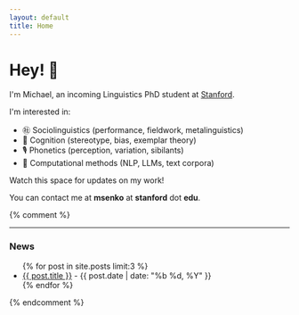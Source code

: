 ```yaml
---
layout: default
title: Home
---
```


# Hey! 👋

I'm Michael, an incoming Linguistics PhD student at [Stanford](https://linguistics.stanford.edu/ "Stanford Linguistics").

I'm interested in:

- ㊓ Sociolinguistics (performance, fieldwork, metalinguistics)
- 🧠 Cognition (stereotype, bias, exemplar theory)
- 🎙️ Phonetics (perception, variation, sibilants)
- 👾 Computational methods (NLP, LLMs, text corpora)

Watch this space for updates on my work! 


You can contact me at **msenko** at **stanford** dot **edu**.

{% comment %}

---

### News

<ul>
  {% for post in site.posts limit:3 %}
    <li>
      <a href="{{ post.url }}">{{ post.title }}</a> - {{ post.date | date: "%b %d, %Y" }}
    </li>
  {% endfor %}
</ul>

{% endcomment %}